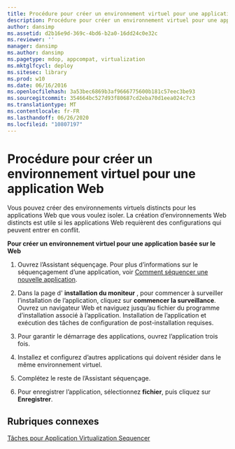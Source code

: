 ```yaml
---
title: Procédure pour créer un environnement virtuel pour une application Web
description: Procédure pour créer un environnement virtuel pour une application Web
author: dansimp
ms.assetid: d2b16e9d-369c-4bd6-b2a0-16dd24c0e32c
ms.reviewer: ''
manager: dansimp
ms.author: dansimp
ms.pagetype: mdop, appcompat, virtualization
ms.mktglfcycl: deploy
ms.sitesec: library
ms.prod: w10
ms.date: 06/16/2016
ms.openlocfilehash: 3a53bec6869b3af9666775600b181c57eec3be93
ms.sourcegitcommit: 354664bc527d93f80687cd2eba70d1eea024c7c3
ms.translationtype: MT
ms.contentlocale: fr-FR
ms.lasthandoff: 06/26/2020
ms.locfileid: "10807197"
---
```

# Procédure pour créer un environnement virtuel pour une application Web


Vous pouvez créer des environnements virtuels distincts pour les applications Web que vous voulez isoler. La création d’environnements Web distincts est utile si les applications Web requièrent des configurations qui peuvent entrer en conflit.

**Pour créer un environnement virtuel pour une application basée sur le Web**

1.  Ouvrez l’Assistant séquençage. Pour plus d’informations sur le séquençagement d’une application, voir [Comment séquencer une nouvelle application](how-to-sequence-a-new-application.md).

2.  Dans la page d' **installation du moniteur** , pour commencer à surveiller l’installation de l’application, cliquez sur **commencer la surveillance**. Ouvrez un navigateur Web et naviguez jusqu’au fichier du programme d’installation associé à l’application. Installation de l’application et exécution des tâches de configuration de post-installation requises.

3.  Pour garantir le démarrage des applications, ouvrez l’application trois fois.

4.  Installez et configurez d’autres applications qui doivent résider dans le même environnement virtuel.

5.  Complétez le reste de l’Assistant séquençage.

6.  Pour enregistrer l’application, sélectionnez **fichier**, puis cliquez sur **Enregistrer**.

## Rubriques connexes


[Tâches pour Application Virtualization Sequencer](tasks-for-the-application-virtualization-sequencer.md)

 

 





